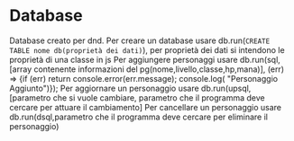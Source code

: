 # Database
  Database creato per dnd.
  Per creare un database usare db.run(`CREATE TABLE nome db(proprietà dei dati)`), per proprietà dei dati si intendono le proprietà di una classe in js
  Per aggiungere personaggi usare db.run(sql,[array contenente informazioni del pg(nome,livello,classe,hp,mana)], (err) => {if (err) return console.error(err.message); console.log( "Personaggio Aggiunto")});
  Per aggiornare un personaggio usare db.run(upsql, [parametro che si vuole cambiare, parametro che il programma deve cercare per attuare il cambiamento]
  Per cancellare un personaggio usare db.run(dsql,parametro che il programma deve cercare per eliminare il personaggio)
